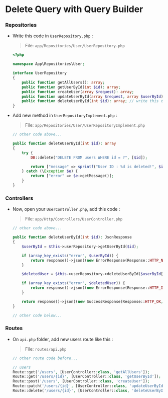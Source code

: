 # Delete Query with Query Builder

### Repositories

-   Write this code in `UserRepository.php` :

    > File: `app/Repositories/User/UserRepository.php`

    ```php
    <?php

    namespace App\Repositories\User;

    interface UserRepository
    {
        public function getAllUsers(): array;
        public function getUserById(int $id): array;
        public function createUser(array $request): array;
        public function updateUserById(array $request, array $userById): array;
        public function deleteUserById(int $id): array; // write this code
    }
    ```

-   Add new method in `UserRepositoryImplement.php` :

    > File: `app/Repositories/User/UserRepositoryImplement.php`

    ```php
    // other code above...

    public function deleteUserById(int $id): array
    {
        try {
            DB::delete("DELETE FROM users WHERE id = ?", [$id]);

            return ["message" => sprintf("User ID : %d is deleted!", $id)];
        } catch (\Exception $e) {
            return ["error" => $e->getMessage()];
        }
    }
    ```

### Controllers

-   Now, open your `UserController.php`, add this code :

    > File: `app/Http/Controllers/UserController.php`

    ```php
    // other code above...

    public function deleteUserById(int $id): JsonResponse
    {
        $userById = $this->userRepository->getUserById($id);

        if (array_key_exists("error", $userById)) {
            return response()->json((new ErrorResponse(Response::HTTP_NOT_FOUND, $userById["error"]))->toArray(), Response::HTTP_NOT_FOUND);
        }

        $deletedUser = $this->userRepository->deleteUserById($userById["id"]);

        if (array_key_exists("error", $deletedUser)) {
            return response()->json((new ErrorResponse(Response::HTTP_INTERNAL_SERVER_ERROR, $deletedUser["error"]))->toArray(), Response::HTTP_INTERNAL_SERVER_ERROR);
        }

        return response()->json((new SuccessResponse(Response::HTTP_OK, $deletedUser))->toArray(), Response::HTTP_OK);
    }

    // other code below...
    ```

### Routes

-   On `api.php` folder, add new users route like this :

    > File: `routes/api.php`

    ```php
    // other route code before...

    // users
    Route::get('/users', [UserController::class, 'getAllUsers']);
    Route::get('/users/{id}', [UserController::class, 'getUserById']);
    Route::post('/users', [UserController::class, 'createUser']);
    Route::patch('/users/{id}', [UserController::class, 'updateUserById']);
    Route::delete('/users/{id}', [UserController::class, 'deleteUserById']); // write this code
    ```
